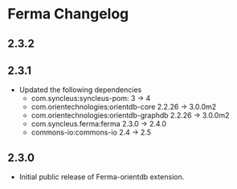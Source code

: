 # Ferma Changelog

## 2.3.2

## 2.3.1

* Updated the following dependencies
  * com.syncleus:syncleus-pom: 3 -> 4
  * com.orientechnologies:orientdb-core 2.2.26 -> 3.0.0m2
  * com.orientechnologies:orientdb-graphdb 2.2.26 -> 3.0.0m2
  * com.syncleus.ferma:ferma  2.3.0 -> 2.4.0
  * commons-io:commons-io  2.4 -> 2.5

## 2.3.0

* Initial public release of Ferma-orientdb extension.
